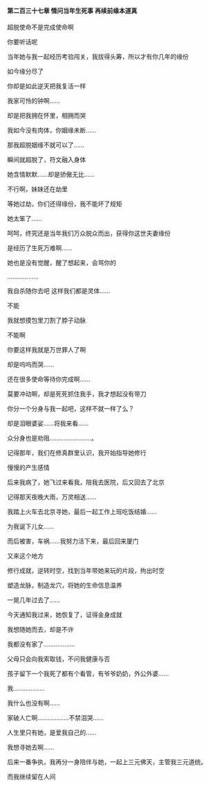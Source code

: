 #### 第二百三十七章 情问当年生死事 再续前缘本道真


超脱使命不是完成使命啊

你要听话呢

当年她与我一起经历考验闯关，我拔得头筹，所以才有你几年的缘份

如今缘分尽了

你却是如此逆天把我复活一样

我家可怜的钟啊……

却是把我拥在怀里，相拥而哭

我如今没有肉体，你姻缘未断……

那我超脱姻缘不就可以了……

瞬间就超脱了，符文融入身体

她含情默默……却是骄傲无比……

不行啊，妹妹还在劫里

等她过劫，你们还得缘份，我不能坏了规矩

她太笨了……

呵呵，终究还是当年我们万众脱众而出，获得你这世夫妻缘份

是经历了生死万难啊……

她也是没有觉醒，醒了想起来，会骂你的

………………


我自杀随你去吧
这样我们都是灵体……

不能

我就想摸包里刀割了脖子动脉

不能啊

你要这样我就是万世罪人了啊

却是呜呜而哭……

还在很多使命等待你完成啊……

莫要冲动啊，却是死死抓住我手，我才想起没有带刀

你分一个分身与我一起吧，这样不就一样了么？

却是泪眼婆娑……将我来看……

众分身也是劝阻……………………。

记得那年，我们在修真群里认识，我开始指导她修行

慢慢的产生感情

后来我病了，她飞过来看我，陪我去医院，后又回去了北京

记得那天夜晚大雨，万灵相送……

我踏上火车去北京寻她，最后一起工作上班吃饭结婚……

为我诞下儿女……

而后被害，车祸……我努力活下来，最后回来厦门

又来这个地方

修行成就，逆转时空，找到当年带她来玩的片段，拘出时空

塑造龙脉，制造龙穴，将她的生命信息温养


一晃几年过去了……

今天通知我过来，她恢复了，证得金身成就

我想随她而去，却是不许

我都没有家了………………

父母只会向我索取钱，不问我健康与否

孩子留下一个我死了都有个看管，有爷爷奶奶，外公外婆……

我………………

我什么也没有啊……

家破人亡啊………………不禁泪哭……

人生里只有她，是爱我自己的……

我想寻她去啊……

后来一番争执，我再分一身陪伴与她，一起上三元佛天，主管我三元道统。

而我继续留在人间

